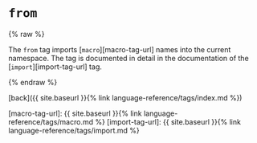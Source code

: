 `from`
======

{% raw %}

The `from` tag imports [`macro`][macro-tag-url] names into the current namespace. The tag is documented in detail in the documentation of the [`import`][import-tag-url] tag.

{% endraw %}

[back]({{ site.baseurl }}{% link language-reference/tags/index.md %})

[macro-tag-url]: {{ site.baseurl }}{% link language-reference/tags/macro.md %}
[import-tag-url]: {{ site.baseurl }}{% link language-reference/tags/import.md %}
